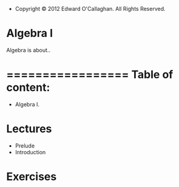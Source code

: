 - Copyright © 2012 Edward O'Callaghan. All Rights Reserved.

Algebra I
=========

Algebra is about..

=================
Table of content:
=================

 * Algebra I.

 # Lectures
  + Prelude
  + Introduction

 # Exercises
